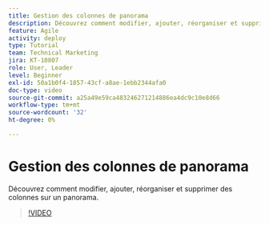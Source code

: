 ```yaml
---
title: Gestion des colonnes de panorama
description: Découvrez comment modifier, ajouter, réorganiser et supprimer des colonnes sur un panorama.
feature: Agile
activity: deploy
type: Tutorial
team: Technical Marketing
jira: KT-10807
role: User, Leader
level: Beginner
exl-id: 50a1b0f4-1857-43cf-a8ae-1ebb2344afa0
doc-type: video
source-git-commit: a25a49e59ca483246271214886ea4dc9c10e8d66
workflow-type: tm+mt
source-wordcount: '32'
ht-degree: 0%

---
```


# Gestion des colonnes de panorama

Découvrez comment modifier, ajouter, réorganiser et supprimer des colonnes sur un panorama.

>[!VIDEO](https://video.tv.adobe.com/v/346570)
